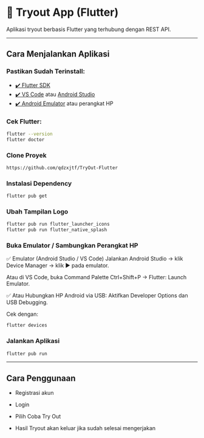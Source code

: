 # 📱 Tryout App (Flutter)

Aplikasi tryout berbasis Flutter yang terhubung dengan REST API.

---

## Cara Menjalankan Aplikasi

### Pastikan Sudah Terinstall:

- [✔️ Flutter SDK](https://docs.flutter.dev/get-started/install)
- [✔️ VS Code](https://code.visualstudio.com/) atau [Android Studio](https://developer.android.com/studio)
- [✔️ Android Emulator](https://developer.android.com/studio/run/emulator) atau perangkat HP

### Cek Flutter:

```bash
flutter --version
flutter doctor
```

### Clone Proyek 

```bash
https://github.com/qdzxjtf/TryOut-Flutter
```

### Instalasi Dependency

```bash
flutter pub get
```

### Ubah Tampilan Logo
```bash
flutter pub run flutter_launcher_icons
flutter pub run flutter_native_splash
```

### Buka Emulator / Sambungkan Perangkat HP
✅ Emulator (Android Studio / VS Code)
Jalankan Android Studio → klik Device Manager → klik ▶️ pada emulator.

Atau di VS Code, buka Command Palette Ctrl+Shift+P → Flutter: Launch Emulator.

✅ Atau Hubungkan HP Android via USB:
Aktifkan Developer Options dan USB Debugging.

Cek dengan:
```bash
flutter devices
```

### Jalankan Aplikasi
```bash
flutter pub run
```

---

## Cara Penggunaan

- Registrasi akun

- Login

- Pilih Coba Try Out

- Hasil Tryout akan keluar jika sudah selesai mengerjakan
